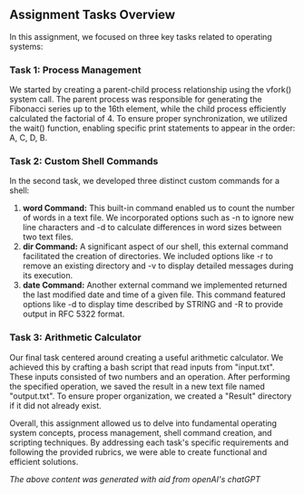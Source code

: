 ## Assignment Tasks Overview

In this assignment, we focused on three key tasks related to operating systems:

### Task 1: Process Management
We started by creating a parent-child process relationship using the vfork() system call. The parent process was responsible for generating the Fibonacci series up to the 16th element, while the child process efficiently calculated the factorial of 4. To ensure proper synchronization, we utilized the wait() function, enabling specific print statements to appear in the order: A, C, D, B.

### Task 2: Custom Shell Commands
In the second task, we developed three distinct custom commands for a shell:
1. **word Command:** This built-in command enabled us to count the number of words in a text file. We incorporated options such as -n to ignore new line characters and -d to calculate differences in word sizes between two text files.
2. **dir Command:** A significant aspect of our shell, this external command facilitated the creation of directories. We included options like -r to remove an existing directory and -v to display detailed messages during its execution.
3. **date Command:** Another external command we implemented returned the last modified date and time of a given file. This command featured options like -d to display time described by STRING and -R to provide output in RFC 5322 format.

### Task 3: Arithmetic Calculator
Our final task centered around creating a useful arithmetic calculator. We achieved this by crafting a bash script that read inputs from "input.txt". These inputs consisted of two numbers and an operation. After performing the specified operation, we saved the result in a new text file named "output.txt". To ensure proper organization, we created a "Result" directory if it did not already exist.

Overall, this assignment allowed us to delve into fundamental operating system concepts, process management, shell command creation, and scripting techniques. By addressing each task's specific requirements and following the provided rubrics, we were able to create functional and efficient solutions.

*The above content was generated with aid from openAI's chatGPT*